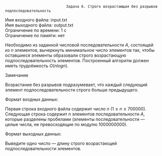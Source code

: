                                 Задача 6. Строго возрастающая без разрывов подпоследовательность
Имя входного файла: input.txt                                                                                                   
Имя выходного файла: output.txt                                                                                                 
Ограничение по времени: 1 с                                                                                                     
Ограничение по памяти: нет                                                                                                      

Необходимо из заданной числовой последовательности $A$, состоящей из $n$ элементов, вычеркнуть минимальное число элементов так, чтобы оставшиеся элементы образовали строго возрастающую подпоследовательность элементов. Построенный алгоритм должен иметь трудоёмкость $O(n log n)$.

Замечание

Возрастание без разрывов подразумевает, что каждый следующий элемент подпоследовательности строго больше предыдущего.

Формат входных данных:

Первая строка входного файла содержит число $n$ $(1 \le n \le 700 000)$. Следующая строка содержит $n$ элементов последовательности $A$, которые разделены пробелами (элементы последовательности — целые числа, не превосходящие по модулю $1 000 000 000$).

Формат выходных данных:

Выведите одно число — длину строго возрастающей подпоследовательности элементов.